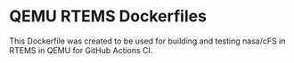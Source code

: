 # QEMU RTEMS Dockerfiles

This Dockerfile was created to be used for building and testing nasa/cFS in RTEMS in QEMU for GitHub Actions CI.
